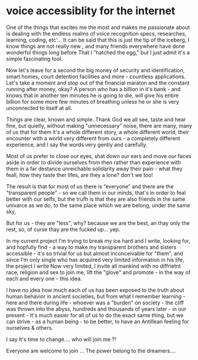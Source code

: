 # voice accessiblity for the internet


One of the things that excites me the most and makes me passionate about is dealing with the endless realms of voice recognition specs, researches, learning, coding, etc'... It can be said that this is just the tip of the iceberg, I know things are not really new , and many friends everywhere have done wonderful things long before That I "hatched the egg," but I just admit it's a simple fascinating tool. 

Now let's leave for a second the big money of security and identification, smart homes, court detention facilities and more - countless applications.
Let's take a moment and stop out of the financial maraton and the constant running after money, okay? A person who has a billion in it's bank - and knows that in another ten minutes he is going to die, will give his entire billion for some more few minutes of breathing unless he or she is very unconnected to itself at all.

Things are clear, known and simple. Thank God we all see, taste and hear fine, but quietly, without making "unnecessary" noise, there are many, many of us that for them it's a whole different story, a whole different world, their encounter with a world very different from ours - a completely different experience, and I say the words very gently and carefully.

Most of us prefer to close our eyes, shat down our ears and move our faces aside in order to divide ourselves from then rather than experience with them in a far destance unreichable solidarity away their pain - what they feall, how they taste ther lifes, are they a lone? don't we too!

The result is that for most of us there is “everyone” and there are the "transparent people" - so we call them in our minds, that's in order to feal better with our selfs, but the trufh is that they are also friends in the same univarce as we do, to the same place which we are belong, under the same sky,

But for us - they are "less", why? because we are the best, an thay only the rest, so, of curse thay are the fucked up... yep.

In my current project I'm trying to break my ice hard and I write, looking for, and hopfully find - a way to make my transparent brothers and sisters accessible - it's so trivial for us but almost inconceivable for "them", and since I'm only single who has acquired very limited information in his life, the project I write Now very limited, I invite all mankind with no diffrietnt race, religion and sex to join me, lift the "glove" and promote - in the way of each and every one - this idea.

I have no idea how much each of us has been exposed to the truth about human behavior in ancient societies, but from what I remember learning - here and there during life - whoever was a "burden" on society - the cliff was thrown into the abyss, hundreds and thousands of years later - in our present - It's much easier for all of us to do the exact same thing, but we can strive - as a human being - to be better, to have an Antillean feeling for ourselves & others.

I say It's time to change.... 
who will join me ?!

Everyone are welcome to join ...
The power belong to the dreamers....
